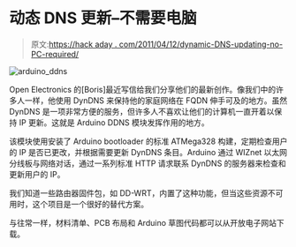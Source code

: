 # 动态 DNS 更新–不需要电脑

> 原文:[https://hack aday . com/2011/04/12/dynamic-DNS-updating-no-PC-required/](https://hackaday.com/2011/04/12/dynamic-dns-updating-no-pc-required/)

![arduino_ddns](../Images/58b26520fd0122818c3aaa58d8849fb0.png "arduino_ddns")

Open Electronics 的[Boris]最近写信给我们分享他们的最新创作。像我们中的许多人一样，他使用 DynDNS 来保持他的家庭网络在 FQDN 伸手可及的地方。虽然 DynDNS 是一项非常方便的服务，但许多人不喜欢让他们的计算机一直开着以保持 IP 更新。这就是 Arduino DDNS 模块发挥作用的地方。

该模块使用安装了 Arduino bootloader 的标准 ATMega328 构建，定期检查用户的 IP 是否已更改，并根据需要更新 DynDNS 条目。Arduino 通过 WIZnet 以太网分线板与网络对话，通过一系列标准 HTTP 请求联系 DynDNS 的服务器来检查和更新用户的 IP。

我们知道一些路由器固件包，如 DD-WRT，内置了这种功能，但当这些资源不可用时，这个项目是一个很好的替代方案。

与往常一样，材料清单、PCB 布局和 Arduino 草图代码都可以从开放电子网站下载。